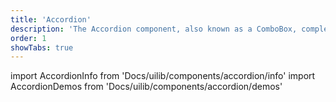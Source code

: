 ```yaml
---
title: 'Accordion'
description: 'The Accordion component, also known as a ComboBox, completes / suggests values during typing.'
order: 1
showTabs: true
---
```


import AccordionInfo from 'Docs/uilib/components/accordion/info'
import AccordionDemos from 'Docs/uilib/components/accordion/demos'

<AccordionInfo />
<AccordionDemos />
